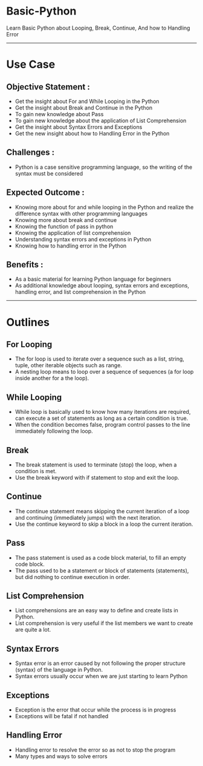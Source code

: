 # Basic-Python
Learn Basic Python about Looping, Break, Continue, And how to Handling Error
****
# Use Case
## Objective Statement :
* Get the insight about For and While Looping in the Python
* Get the insight about Break and Continue in the Python
* To gain new knowledge about Pass 
* To gain new knowledge about the application of  List Comprehension
* Get the insight about Syntax Errors and Exceptions
* Get the new insight about how to Handling Error in the Python
## Challenges :
* Python is a case sensitive programming language, so the writing of the syntax must be considered
## Expected Outcome :
* Knowing more about for and while looping in the Python and realize the difference syntax with other programming languages
* Knowing more about break and continue
* Knowing the function of pass in python
* Knowing the application of list comprehension
* Understanding syntax errors and exceptions in Python
* Knowing how to handling error in the Python
## Benefits :
* As a basic material for learning Python language for beginners
* As additional knowledge about looping, syntax errors and exceptions, handling error, and list comprehension in the Python

****
# Outlines
## For Looping
* The for loop is used to iterate over a sequence such as a list, string, tuple, other iterable objects such as range.
* A nesting loop means to loop over a sequence of sequences (a for loop inside another for a the loop).
## While Looping
* While loop is basically used to know how many iterations are required, can execute a set of statements as long as a certain condition is true.
* When the condition becomes false, program control passes to the line immediately following the loop.
## Break
* The break statement is used to terminate (stop) the loop, when a condition is met.
* Use the break keyword with if statement to stop and exit the loop.
## Continue
* The continue statement means skipping the current iteration of a loop and continuing (immediately jumps) with the next iteration.
* Use the continue keyword to skip a block in a loop the current iteration.
## Pass
* The pass statement is used as a code block material, to fill an empty code block. 
* The pass used to be a statement or block of statements (statements), but did nothing to continue execution in order.
## List Comprehension
* List comprehensions are an easy way to define and create lists in Python.
* List comprehension is very useful if the list members we want to create are quite a lot.
## Syntax Errors
* Syntax error is an error caused by not following the proper structure (syntax) of the language in Python.
* Syntax errors usually occur when we are just starting to learn Python
## Exceptions
* Exception is the error that occur while the process is in progress
* Exceptions will be fatal if not handled
## Handling Error
* Handling error to resolve the error so as not to stop the program
* Many types and ways to solve errors
